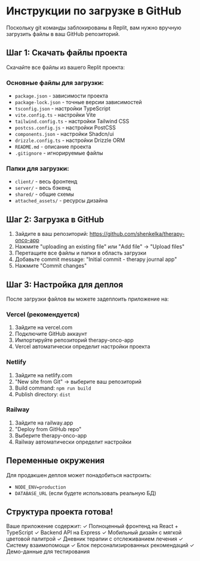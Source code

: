 # Инструкции по загрузке в GitHub

Поскольку git команды заблокированы в Replit, вам нужно вручную загрузить файлы в ваш GitHub репозиторий.

## Шаг 1: Скачать файлы проекта

Скачайте все файлы из вашего Replit проекта:

### Основные файлы для загрузки:
- `package.json` - зависимости проекта
- `package-lock.json` - точные версии зависимостей
- `tsconfig.json` - настройки TypeScript
- `vite.config.ts` - настройки Vite
- `tailwind.config.ts` - настройки Tailwind CSS
- `postcss.config.js` - настройки PostCSS
- `components.json` - настройки Shadcn/ui
- `drizzle.config.ts` - настройки Drizzle ORM
- `README.md` - описание проекта
- `.gitignore` - игнорируемые файлы

### Папки для загрузки:
- `client/` - весь фронтенд
- `server/` - весь бэкенд  
- `shared/` - общие схемы
- `attached_assets/` - ресурсы дизайна

## Шаг 2: Загрузка в GitHub

1. Зайдите в ваш репозиторий: https://github.com/shenkelka/therapy-onco-app
2. Нажмите "uploading an existing file" или "Add file" → "Upload files"
3. Перетащите все файлы и папки в область загрузки
4. Добавьте commit message: "Initial commit - therapy journal app"
5. Нажмите "Commit changes"

## Шаг 3: Настройка для деплоя

После загрузки файлов вы можете задеплоить приложение на:

### Vercel (рекомендуется)
1. Зайдите на vercel.com
2. Подключите GitHub аккаунт
3. Импортируйте репозиторий therapy-onco-app
4. Vercel автоматически определит настройки проекта

### Netlify
1. Зайдите на netlify.com
2. "New site from Git" → выберите ваш репозиторий
3. Build command: `npm run build`
4. Publish directory: `dist`

### Railway
1. Зайдите на railway.app
2. "Deploy from GitHub repo"
3. Выберите therapy-onco-app
4. Railway автоматически определит настройки

## Переменные окружения

Для продакшен деплоя может понадобиться настроить:
- `NODE_ENV=production`
- `DATABASE_URL` (если будете использовать реальную БД)

## Структура проекта готова!

Ваше приложение содержит:
✓ Полноценный фронтенд на React + TypeScript
✓ Backend API на Express
✓ Мобильный дизайн с мягкой цветовой палитрой
✓ Дневник терапии с отслеживанием лечения
✓ Систему взаимопомощи
✓ Блок персонализированных рекомендаций
✓ Демо-данные для тестирования